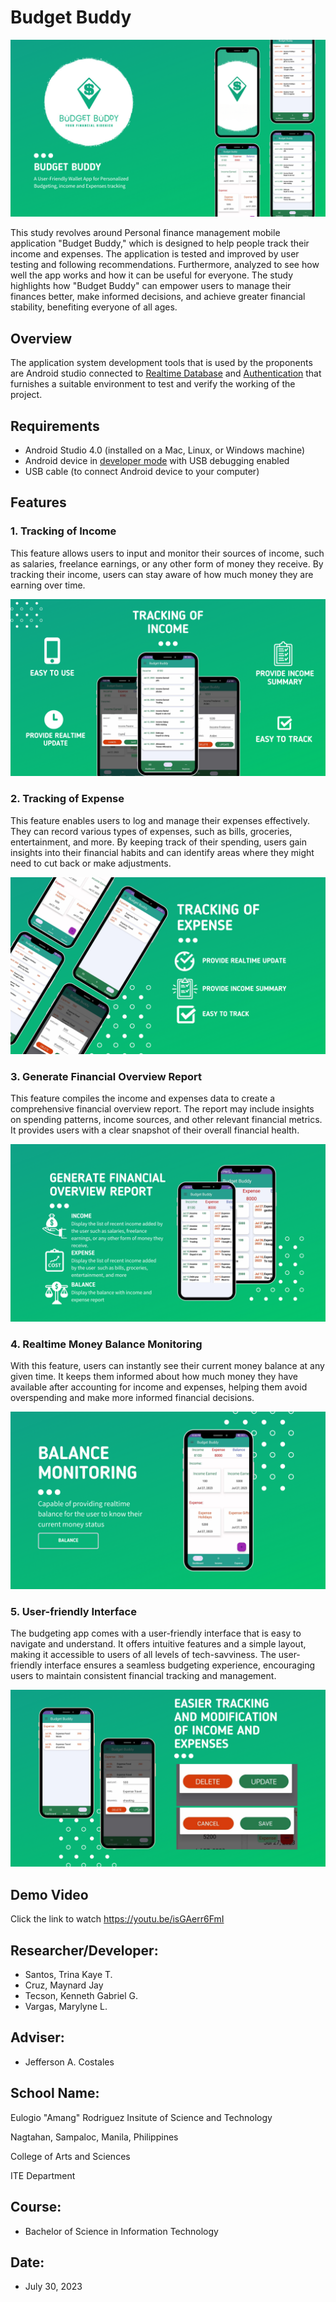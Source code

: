 # Budget Buddy

![Graphical feature](1.png)

 This study revolves around Personal finance management mobile application "Budget Buddy," which is designed to help people track their income and expenses. The application is tested and improved by user testing and following recommendations.  Furthermore, analyzed to see how well the app works and how it can be useful for everyone. The study highlights how "Budget Buddy" can empower users to manage their finances better, make informed decisions, and achieve greater financial stability, benefiting everyone of all ages.

## Overview

The application system development tools that is used by the proponents are Android studio connected to [Realtime Database](https://firebase.google.com/docs/database/) and [Authentication](https://firebase.google.com/docs/auth/) that furnishes a suitable environment to test and verify the working of the project.


## Requirements
*   Android Studio 4.0 (installed on a Mac, Linux, or Windows machine)
*   Android device in [developer mode](https://developer.android.com/studio/debug/dev-options) with USB debugging enabled
*   USB cable (to connect Android device to your computer)

## Features
### 1. Tracking of Income

  This feature allows users to input and monitor their sources of income, such as salaries, freelance earnings, or any other form of money they receive. By tracking their income, users can stay aware of how much money they are earning over time.
  
![Income](2.png)

### 2. Tracking of Expense

  This feature enables users to log and manage their expenses effectively. They can record various types of expenses, such as bills, groceries, entertainment, and more. By keeping track of their spending, users gain insights into their financial habits and can identify areas where they might need to cut back or make adjustments.
  
![Expense](3.png)

### 3. Generate Financial Overview Report
  
  This feature compiles the income and expenses data to create a comprehensive financial overview report. The report may include insights on spending patterns, income sources, and other relevant financial metrics. It provides users with a clear snapshot of their overall financial health.
  
![Report](6.png)

### 4. Realtime Money Balance Monitoring

  With this feature, users can instantly see their current money balance at any given time. It keeps them informed about how much money they have available after accounting for income and expenses, helping them avoid overspending and make more informed financial decisions.
  
![Balance](5.png)

### 5. User-friendly Interface 

  The budgeting app comes with a user-friendly interface that is easy to navigate and understand. It offers intuitive features and a simple layout, making it accessible to users of all levels of tech-savviness. The user-friendly interface ensures a seamless budgeting experience, encouraging users to maintain consistent financial tracking and management.

![Modify](4.png)

## Demo Video
Click the link to watch https://youtu.be/isGAerr6FmI

## Researcher/Developer:
* Santos, Trina Kaye T.
* Cruz, Maynard Jay
* Tecson, Kenneth Gabriel G.
* Vargas, Marylyne L.

## Adviser: 
* Jefferson A. Costales

## School Name:
Eulogio "Amang" Rodriguez Insitute of Science and Technology

Nagtahan, Sampaloc, Manila, Philippines

College of Arts and Sciences

ITE Department

## Course: 
* Bachelor of Science in Information Technology

## Date: 
* July 30, 2023
